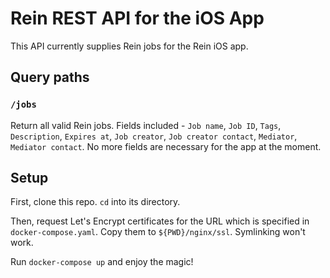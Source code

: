 # Rein REST API for the iOS App

This API currently supplies Rein jobs for the Rein iOS app.

## Query paths

### `/jobs`

Return all valid Rein jobs. Fields included - `Job name`, `Job ID`, `Tags`, `Description`, `Expires at`, `Job creator`, `Job creator contact`, `Mediator`, `Mediator contact`.
No more fields are necessary for the app at the moment.

## Setup

First, clone this repo. `cd` into its directory.

Then, request Let's Encrypt certificates for the URL which is specified in `docker-compose.yaml`.
Copy them to `${PWD}/nginx/ssl`. Symlinking won't work.

Run `docker-compose up` and enjoy the magic!
